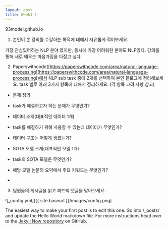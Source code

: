 ```yaml
---
layout: post
title: Week1-1
---
```

93model.github.io

1. 본인이 본 강의를 수강하는 목적에 대해서 자유롭게 적어보세요.


가장 관심있어하는 NLP 분야 였지만, 동시에 가장 어려워한 분야도 NLP였다. 강의를 통해 새로 배우는 마음가짐을 다잡고 싶다

2. Paperswithcode([https://paperswithcode.com/area/natural-language-processing](https://paperswithcode.com/area/natural-language-processing))에서 NLP sub task 중에 2개를 선택하여 본인 블로그에 정리해보세요. task 별로 아래 3가지 항목에 대해서 정리하세요. (각 항목 고려 사항 참고)

- 문제 정의

- task가 해결하고자 하는 문제가 무엇인가?

- 데이터 소개(대표적인 데이터 1개)

- task를 해결하기 위해 사용할 수 있는데 데이터가 무엇인가?

- 데이터 구조는 어떻게 생겼는가?

- SOTA 모델 소개(대표적인 모델 1개)

- task의 SOTA 모델은 무엇인가?

- 해당 모델 논문의 요약에서 주요 키워드는 무엇인가?
- 

3. 팀원들의 게시글을 읽고 피드백 댓글을 달아보세요.


![_config.yml]({{ site.baseurl }}/images/config.png)

The easiest way to make your first post is to edit this one. Go into /_posts/ and update the Hello World markdown file. For more instructions head over to the [Jekyll Now repository](https://github.com/barryclark/jekyll-now) on GitHub.
